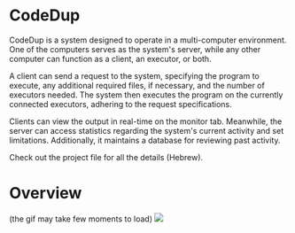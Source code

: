 # CodeDup

CodeDup is a system designed to operate in a multi-computer environment.
One of the computers serves as the system's server, while any other computer can function as a client, an executor, or both.

A client can send a request to the system, specifying the program to execute, any additional required files, if necessary, and the number of executors needed.
The system then executes the program on the currently connected executors, adhering to the request specifications.

Clients can view the output in real-time on the monitor tab.
Meanwhile, the server can access statistics regarding the system's current activity and set limitations.
Additionally, it maintains a database for reviewing past activity.

Check out the project file for all the details (Hebrew).

# Overview 
(the gif may take few moments to load)
![](https://github.com/Maor2871/CodeDup/blob/master/Project/Overview/Overview.gif)
